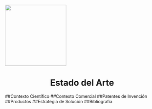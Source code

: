 <p align="left">
  <img src="https://semanadelcannabis.cayetano.edu.pe/assets/img/logo-upch.png" width="200">
  <h1 align="center">Estado del Arte</h1>
</p>
##Contexto Científico 
##Contexto Comercial
##Patentes de Invención
##Productos 
##Estrategia de Solución 
##Bibliografía 
